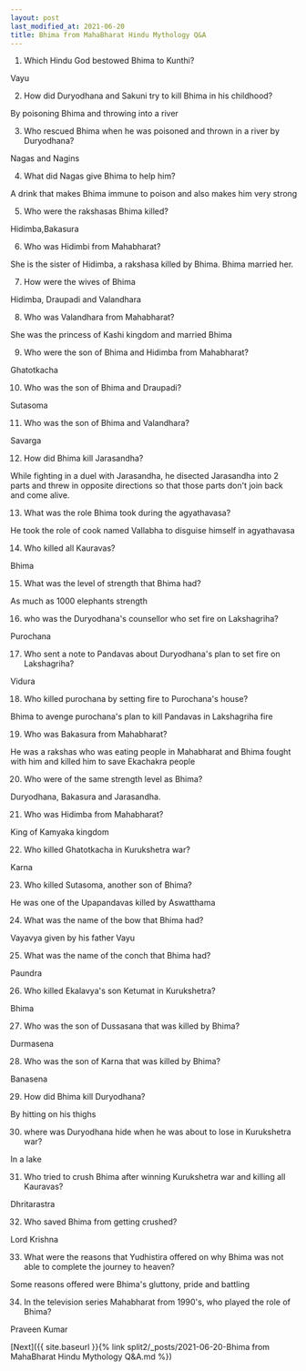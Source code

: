 ```yaml
---
layout: post
last_modified_at: 2021-06-20
title: Bhima from MahaBharat Hindu Mythology Q&A 
---
```


1) Which Hindu God bestowed Bhima to Kunthi?

Vayu

2) How did Duryodhana and Sakuni try to kill Bhima in his childhood?

By poisoning Bhima and throwing into a river

3) Who rescued Bhima when he was poisoned and thrown in a river by Duryodhana?

Nagas and Nagins

4) What did Nagas give Bhima to help him?

A drink that makes Bhima immune to poison and also makes him very strong

5) Who were the rakshasas Bhima killed?

Hidimba,Bakasura

6) Who was Hidimbi from Mahabharat?

She is the sister of Hidimba, a rakshasa killed by Bhima. Bhima married her.

7) How were the wives of Bhima

Hidimba, Draupadi and Valandhara

8) Who was Valandhara from Mahabharat?

She was the princess of Kashi kingdom and married Bhima

9) Who were the son of Bhima and Hidimba from Mahabharat?

Ghatotkacha

10) Who was the son of Bhima and Draupadi?

Sutasoma

11) Who was the son of Bhima and Valandhara?

Savarga

12) How did Bhima kill Jarasandha?

While fighting in a duel with Jarasandha, he disected Jarasandha into 2 parts and threw in opposite directions so that those parts don't join back and come alive.


13) What was the role Bhima took during the agyathavasa?

He took the role of cook named Vallabha to disguise himself in agyathavasa

14) Who killed all Kauravas?

Bhima

15) What was the level of strength that Bhima had?

As much as 1000 elephants strength

16) who was the Duryodhana's counsellor who set fire on Lakshagriha?

Purochana

17) Who sent a note to Pandavas about Duryodhana's plan to set fire on Lakshagriha?

Vidura

18) Who killed purochana by setting fire to Purochana's house?

Bhima to avenge purochana's plan to kill Pandavas in Lakshagriha fire

19) Who was Bakasura from Mahabharat?

He was a rakshas who was eating people in Mahabharat and Bhima fought with him and killed him to save Ekachakra people

20) Who were of the same strength level as Bhima?

Duryodhana, Bakasura and Jarasandha. 

21) Who was Hidimba from Mahabharat?

King of Kamyaka kingdom

22) Who killed Ghatotkacha in Kurukshetra war?

Karna

23) Who killed Sutasoma, another son of Bhima?

He was one of the Upapandavas killed by Aswatthama

24) What was the name of the bow that Bhima had?

Vayavya given by his father Vayu

25) What was the name of the conch that Bhima had?

Paundra

26)  Who killed Ekalavya's son Ketumat in Kurukshetra?

Bhima

27) Who was the son of Dussasana that was killed by Bhima?

Durmasena

28) Who was the son of Karna that was killed by Bhima?

Banasena

29) How did Bhima kill Duryodhana?

By hitting on his thighs

30) where was Duryodhana hide when he was about to lose in Kurukshetra war?

In a lake

31) Who tried to crush Bhima after winning Kurukshetra war and killing all Kauravas?

Dhritarastra

32) Who saved Bhima from getting crushed?

Lord Krishna

33) What were the reasons that Yudhistira offered on why Bhima was not able to complete the journey to heaven?

Some reasons offered were Bhima's gluttony, pride and battling

34) In the television series Mahabharat from 1990's, who played the role of Bhima?

Praveen Kumar


[Next]({{ site.baseurl }}{% link  split2/_posts/2021-06-20-Bhima from MahaBharat Hindu Mythology Q&A.md %})
